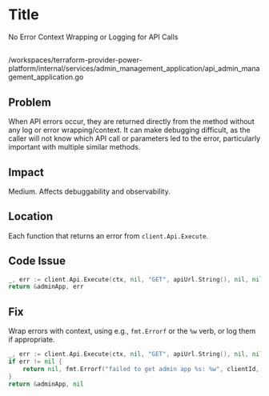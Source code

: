 # Title

No Error Context Wrapping or Logging for API Calls

##

/workspaces/terraform-provider-power-platform/internal/services/admin_management_application/api_admin_management_application.go

## Problem

When API errors occur, they are returned directly from the method without any log or error wrapping/context. It can make debugging difficult, as the caller will not know which API call or parameters led to the error, particularly important with multiple similar methods.

## Impact

Medium. Affects debuggability and observability.

## Location

Each function that returns an error from `client.Api.Execute`.

## Code Issue

```go
_, err := client.Api.Execute(ctx, nil, "GET", apiUrl.String(), nil, nil, []int{http.StatusOK}, &adminApp)
return &adminApp, err
```

## Fix

Wrap errors with context, using e.g., `fmt.Errorf` or the `%w` verb, or log them if appropriate.

```go
_, err := client.Api.Execute(ctx, nil, "GET", apiUrl.String(), nil, nil, []int{http.StatusOK}, &adminApp)
if err != nil {
    return nil, fmt.Errorf("failed to get admin app %s: %w", clientId, err)
}
return &adminApp, nil
```
